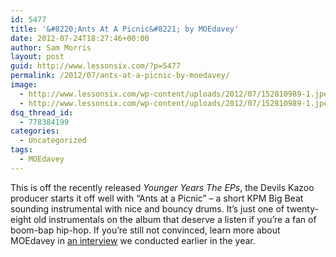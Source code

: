 ```yaml
---
id: 5477
title: '&#8220;Ants At A Picnic&#8221; by MOEdavey'
date: 2012-07-24T18:27:46+00:00
author: Sam Morris
layout: post
guid: http://www.lessonsix.com/?p=5477
permalink: /2012/07/ants-at-a-picnic-by-moedavey/
image:
  - http://www.lessonsix.com/wp-content/uploads/2012/07/152810989-1.jpeg
  - http://www.lessonsix.com/wp-content/uploads/2012/07/152810989-1.jpeg
dsq_thread_id:
  - 778384199
categories:
  - Uncategorized
tags:
  - MOEdavey
---
```

This is off the recently released _Younger Years The EPs_, the Devils Kazoo producer starts it off well with &#8220;Ants at a Picnic&#8221; &#8211; a short KPM Big Beat sounding instrumental with nice and bouncy drums. It&#8217;s just one of twenty-eight old instrumentals on the album that deserve a listen if you&#8217;re a fan of boom-bap hip-hop. If you&#8217;re still not convinced, learn more about MOEdavey in [an interview](http://www.lessonsix.com/2012/02/introducing-moedavey/) we conducted earlier in the year.
